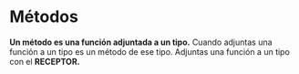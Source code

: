 <h1>Métodos</h1>

<p><strong>Un método es una función adjuntada a un tipo.</strong> Cuando adjuntas una función a un tipo es un método de ese tipo. Adjuntas una función a un tipo con el <strong>RECEPTOR.</strong></p>